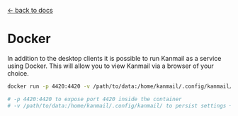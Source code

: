 [← back to docs](./README.md)

# Docker

In addition to the desktop clients it is possible to run Kanmail as a service using Docker. This will allow you to view Kanmail via a browser of your choice.

```sh
docker run -p 4420:4420 -v /path/to/data:/home/kanmail/.config/kanmail/ fizzadar/kanmail:VERSION

# -p 4420:4420 to expose port 4420 inside the container
# -v /path/to/data:/home/kanmail/.config/kanmail/ to persist settings + cache
```
